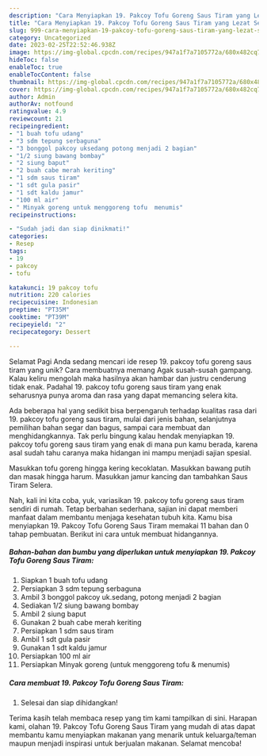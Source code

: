 ```yaml
---
description: "Cara Menyiapkan 19. Pakcoy Tofu Goreng Saus Tiram yang Lezat Sekali, Lezat"
title: "Cara Menyiapkan 19. Pakcoy Tofu Goreng Saus Tiram yang Lezat Sekali, Lezat"
slug: 999-cara-menyiapkan-19-pakcoy-tofu-goreng-saus-tiram-yang-lezat-sekali-lezat
category: Uncategorized
date: 2023-02-25T22:52:46.938Z
image: https://img-global.cpcdn.com/recipes/947a1f7a7105772a/680x482cq70/19-pakcoy-tofu-goreng-saus-tiram-foto-resep-utama.jpg
hideToc: false
enableToc: true
enableTocContent: false
thumbnail: https://img-global.cpcdn.com/recipes/947a1f7a7105772a/680x482cq70/19-pakcoy-tofu-goreng-saus-tiram-foto-resep-utama.jpg
cover: https://img-global.cpcdn.com/recipes/947a1f7a7105772a/680x482cq70/19-pakcoy-tofu-goreng-saus-tiram-foto-resep-utama.jpg
author: Admin
authorAv: notfound
ratingvalue: 4.9
reviewcount: 21
recipeingredient:
- "1 buah tofu udang"
- "3 sdm tepung serbaguna"
- "3 bonggol pakcoy uksedang potong menjadi 2 bagian"
- "1/2 siung bawang bombay"
- "2 siung baput"
- "2 buah cabe merah keriting"
- "1 sdm saus tiram"
- "1 sdt gula pasir"
- "1 sdt kaldu jamur"
- "100 ml air"
- " Minyak goreng untuk menggoreng tofu  menumis"
recipeinstructions:

- "Sudah jadi dan siap dinikmati!"
categories:
- Resep
tags:
- 19
- pakcoy
- tofu

katakunci: 19 pakcoy tofu 
nutrition: 220 calories
recipecuisine: Indonesian
preptime: "PT35M"
cooktime: "PT39M"
recipeyield: "2"
recipecategory: Dessert

---
```



Selamat Pagi Anda sedang mencari ide resep 19. pakcoy tofu goreng saus tiram yang unik? Cara membuatnya memang Agak susah-susah gampang. Kalau keliru mengolah maka hasilnya akan hambar dan justru cenderung tidak enak. Padahal 19. pakcoy tofu goreng saus tiram yang enak seharusnya punya aroma dan rasa yang dapat memancing selera kita.


Ada beberapa hal yang sedikit bisa berpengaruh terhadap kualitas rasa dari 19. pakcoy tofu goreng saus tiram, mulai dari jenis bahan, selanjutnya pemilihan bahan segar dan bagus, sampai cara membuat dan menghidangkannya. Tak perlu bingung kalau hendak menyiapkan 19. pakcoy tofu goreng saus tiram yang enak di mana pun kamu berada, karena asal sudah tahu caranya maka hidangan ini mampu menjadi sajian spesial.

Masukkan tofu goreng hingga kering kecoklatan. Masukkan bawang putih dan masak hingga harum. Masukkan jamur kancing dan tambahkan Saus Tiram Selera.


Nah, kali ini kita coba, yuk, variasikan 19. pakcoy tofu goreng saus tiram sendiri di rumah. Tetap berbahan sederhana, sajian ini dapat memberi manfaat dalam membantu menjaga kesehatan tubuh kita. Kamu bisa menyiapkan 19. Pakcoy Tofu Goreng Saus Tiram memakai 11 bahan dan 0 tahap pembuatan. Berikut ini cara untuk membuat hidangannya.

<!--inarticleads1-->

##### Bahan-bahan dan bumbu yang diperlukan untuk menyiapkan 19. Pakcoy Tofu Goreng Saus Tiram:

1. Siapkan 1 buah tofu udang
1. Persiapkan 3 sdm tepung serbaguna
1. Ambil 3 bonggol pakcoy uk.sedang, potong menjadi 2 bagian
1. Sediakan 1/2 siung bawang bombay
1. Ambil 2 siung baput
1. Gunakan 2 buah cabe merah keriting
1. Persiapkan 1 sdm saus tiram
1. Ambil 1 sdt gula pasir
1. Gunakan 1 sdt kaldu jamur
1. Persiapkan 100 ml air
1. Persiapkan  Minyak goreng (untuk menggoreng tofu &amp; menumis)




<!--inarticleads2-->

##### Cara membuat 19. Pakcoy Tofu Goreng Saus Tiram:


1. Selesai dan siap dihidangkan!



Terima kasih telah membaca resep yang tim kami tampilkan di sini. Harapan kami, olahan 19. Pakcoy Tofu Goreng Saus Tiram yang mudah di atas dapat membantu kamu menyiapkan makanan yang menarik untuk keluarga/teman maupun menjadi inspirasi untuk berjualan makanan. Selamat mencoba!
